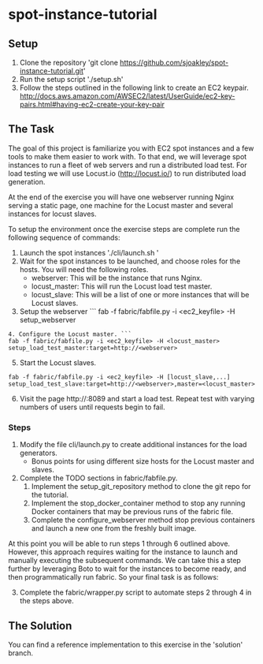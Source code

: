 # spot-instance-tutorial

## Setup
1. Clone the repository 'git clone https://github.com/sjoakley/spot-instance-tutorial.git'
2. Run the setup script './setup.sh'
3. Follow the steps outlined in the following link to create an EC2 keypair.
http://docs.aws.amazon.com/AWSEC2/latest/UserGuide/ec2-key-pairs.html#having-ec2-create-your-key-pair

## The Task
The goal of this project is familiarize you with EC2 spot instances and a few
tools to make them easier to work with. To that end, we will leverage spot
instances to run a fleet of web servers and run a distributed load test. For
load testing we will use Locust.io (http://locust.io/) to run distributed
load generation.

At the end of the exercise you will have one webserver running Nginx serving a
static page, one machine for the Locust master and several instances for locust
slaves.

To setup the environment once the exercise steps are complete run the following
sequence of commands:

1. Launch the spot instances './cli/launch.sh <keypair-name>'
2. Wait for the spot instances to be launched, and choose roles for the hosts. You will need the following roles.
    * webserver: This will be the instance that runs Nginx.
    * locust_master: This will run the Locust load test master.
    * locust_slave: This will be a list of one or more instances that will be Locust slaves.
3. Setup the webserver ```
fab -f fabric/fabfile.py -i <ec2_keyfile> -H <webserver> setup_webserver
```
4. Configure the Locust master. ```
fab -f fabric/fabfile.py -i <ec2_keyfile> -H <locust_master> setup_load_test_master:target=http://<webserver>
```
5. Start the Locust slaves.
```
fab -f fabric/fabfile.py -i <ec2_keyfile> -H [locust_slave,...] setup_load_test_slave:target=http://<webserver>,master=<locust_master>
```
6. Visit the page http://<webserver>:8089 and start a load test. Repeat test with varying numbers of users until requests begin to fail.

### Steps
1. Modify the file cli/launch.py to create additional instances for the load generators.
    * Bonus points for using different size hosts for the Locust master and slaves.
2. Complete the TODO sections in fabric/fabfile.py.
    1. Implement the setup\_git\_repository method to clone the git repo for the tutorial.
    2. Implement the stop\_docker\_container method to stop any running Docker containers that may be previous runs of the fabric file.
    3. Complete the configure\_webserver method stop previous containers and launch a new one from the freshly built image.

At this point you will be able to run steps 1 through 6 outlined above. However,
this approach requires waiting for the instance to launch and manually
executing the subsequent commands. We can take this a step further by
leveraging Boto to wait for the instances to become ready, and then
programmatically run fabric. So your final task is as follows:

3. Complete the fabric/wrapper.py script to automate steps 2 through 4 in the steps above.

## The Solution
You can find a reference implementation to this exercise in the 'solution'
branch.
